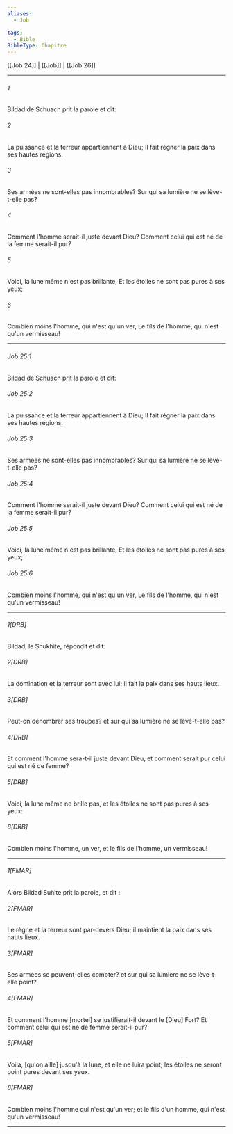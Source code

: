 ```yaml
---
aliases:
  - Job

tags:
  - Bible
BibleType: Chapitre
---
```

[[Job 24]] | [[Job]] | [[Job 26]]

---
###### 1
Bildad de Schuach prit la parole et dit:
###### 2
La puissance et la terreur appartiennent à Dieu; Il fait régner la paix dans ses hautes régions.
###### 3
Ses armées ne sont-elles pas innombrables? Sur qui sa lumière ne se lève-t-elle pas?
###### 4
Comment l'homme serait-il juste devant Dieu? Comment celui qui est né de la femme serait-il pur?
###### 5
Voici, la lune même n'est pas brillante, Et les étoiles ne sont pas pures à ses yeux;
###### 6
Combien moins l'homme, qui n'est qu'un ver, Le fils de l'homme, qui n'est qu'un vermisseau!

---
###### Job 25:1
Bildad de Schuach prit la parole et dit:
###### Job 25:2
La puissance et la terreur appartiennent à Dieu; Il fait régner la paix dans ses hautes régions.
###### Job 25:3
Ses armées ne sont-elles pas innombrables? Sur qui sa lumière ne se lève-t-elle pas?
###### Job 25:4
Comment l'homme serait-il juste devant Dieu? Comment celui qui est né de la femme serait-il pur?
###### Job 25:5
Voici, la lune même n'est pas brillante, Et les étoiles ne sont pas pures à ses yeux;
###### Job 25:6
Combien moins l'homme, qui n'est qu'un ver, Le fils de l'homme, qui n'est qu'un vermisseau!

---
###### 1[DRB]
Bildad, le Shukhite, répondit et dit:
###### 2[DRB]
La domination et la terreur sont avec lui; il fait la paix dans ses hauts lieux.
###### 3[DRB]
Peut-on dénombrer ses troupes? et sur qui sa lumière ne se lève-t-elle pas?
###### 4[DRB]
Et comment l'homme sera-t-il juste devant Dieu, et comment serait pur celui qui est né de femme?
###### 5[DRB]
Voici, la lune même ne brille pas, et les étoiles ne sont pas pures à ses yeux:
###### 6[DRB]
Combien moins l'homme, un ver, et le fils de l'homme, un vermisseau!

---
###### 1[FMAR]
Alors Bildad Suhite prit la parole, et dit :
###### 2[FMAR]
Le règne et la terreur sont par-devers Dieu; il maintient la paix dans ses hauts lieux.
###### 3[FMAR]
Ses armées se peuvent-elles compter? et sur qui sa lumière ne se lève-t-elle point?
###### 4[FMAR]
Et comment l'homme [mortel] se justifierait-il devant le [Dieu] Fort? Et comment celui qui est né de femme serait-il pur?
###### 5[FMAR]
Voilà, [qu'on aille] jusqu'à la lune, et elle ne luira point; les étoiles ne seront point pures devant ses yeux.
###### 6[FMAR]
Combien moins l'homme qui n'est qu'un ver; et le fils d'un homme, qui n'est qu'un vermisseau!

---
